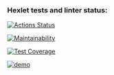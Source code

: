### Hexlet tests and linter status:
[![Actions Status](https://github.com/esonegin/java-project-lvl2/workflows/hexlet-check/badge.svg)](https://github.com/esonegin/java-project-lvl2/actions)

[![Maintainability](https://api.codeclimate.com/v1/badges/3ac1ac28ae678eccc2fb/maintainability)](https://codeclimate.com/github/esonegin/java-project-lvl2/maintainability)

[![Test Coverage](https://api.codeclimate.com/v1/badges/3ac1ac28ae678eccc2fb/test_coverage)](https://codeclimate.com/github/esonegin/java-project-lvl2/test_coverage)

[![demo](https://asciinema.org/a/2kqSW1UalzQuCd2SFkQ2AeWni.svg)](https://asciinema.org/a/2kqSW1UalzQuCd2SFkQ2AeWni?autoplay=1)
